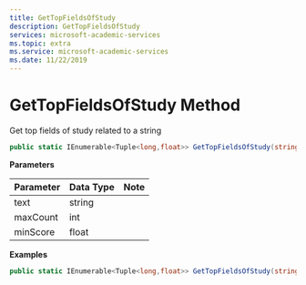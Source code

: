 ```yaml
---
title: GetTopFieldsOfStudy
description: GetTopFieldsOfStudy
services: microsoft-academic-services
ms.topic: extra
ms.service: microsoft-academic-services
ms.date: 11/22/2019
---
```

# GetTopFieldsOfStudy Method

Get top fields of study related to a string

   ```C#
   public static IEnumerable<Tuple<long,float>> GetTopFieldsOfStudy(string text, int maxCount=100, int minScore=0);
   ```

**Parameters**

Parameter | Data Type | Note
--- | --- | ---
text | string | 
maxCount | int | 
minScore | float | 

**Examples**

   ```C#
   public static IEnumerable<Tuple<long,float>> GetTopFieldsOfStudy(string text, int maxCount=100, int minScore=0);
   ```
